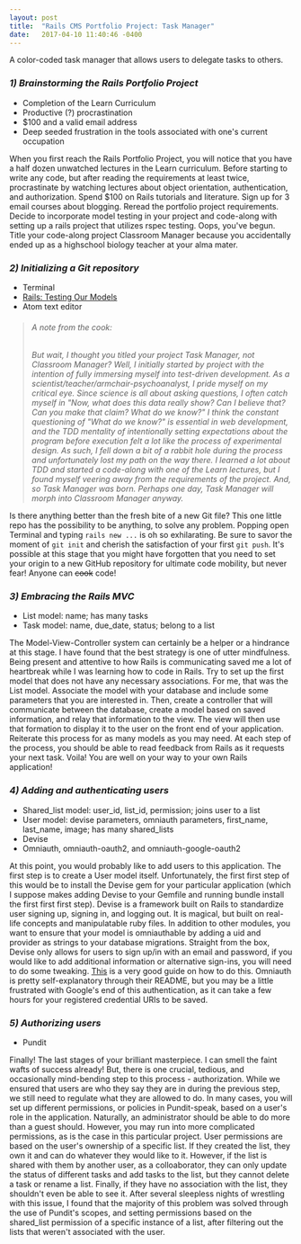 ```yaml
---
layout: post
title:  "Rails CMS Portfolio Project: Task Manager"
date:   2017-04-10 11:40:46 -0400
---
```



A color-coded task manager that allows users to delegate tasks to others.

### *1) Brainstorming the Rails Portfolio Project*

* Completion of the Learn Curriculum
* Productive (?) procrastination
* $100 and a valid email address
* Deep seeded frustration in the tools associated with one's current occupation

When you first reach the Rails Portfolio Project, you will notice that you have a half dozen unwatched lectures in the Learn curriculum. Before starting to write any code, but after reading the requirements at least twice, procrastinate by watching lectures about object orientation, authentication, and authorization. Spend $100 on Rails tutorials and literature. Sign up for 3 email courses about blogging. Reread the portfolio project requirements. Decide to incorporate model testing in your project and code-along with setting up a rails project that utilizes rspec testing. Oops, you've begun. Title your code-along project Classroom Manager because you accidentally ended up as a highschool biology teacher at your alma mater. 

### *2) Initializing a Git repository*

* Terminal
* [Rails: Testing Our Models](http://instruction.learn.co/video_lectures/101)
* Atom text editor

>###### A note from the cook:
>*But wait, I thought you titled your project Task Manager, not Classroom Manager? Well, I initially started by project with the intention of fully immersing myself into test-driven development. As a scientist/teacher/armchair-psychoanalyst, I pride myself on my critical eye. Since science is all about asking questions, I often catch myself in "Now, what does this data really show? Can I believe that? Can you make that claim? What do we know?" I think the constant questioning of "What do we know?" is essential in web development, and the TDD mentality of intentionally setting expectations about the program before execution felt a lot like the process of experimental design. As such, I fell down a bit of a rabbit hole during the process and unfortunately lost my path on the way there. I learned a lot about TDD and started a code-along with one of the Learn lectures, but I found myself veering away from the requirements of the project. And, so Task Manager was born. Perhaps one day, Task Manager will morph into Classroom Manager anyway.*

Is there anything better than the fresh bite of a new Git file? This one little repo has the possibility to be anything, to solve any problem. Popping open Terminal and typing `rails new ...` is oh so exhilarating. Be sure to savor the moment of `git init` and cherish the satisfaction of your first `git push`. It's possible at this stage that you might have forgotten that you need to set your origin to a new GitHub repository for ultimate code mobility, but never fear! Anyone can ~~cook~~ code!

### *3) Embracing the Rails MVC*

* List model: name; has many tasks
* Task model: name, due_date, status; belong to a list

The Model-View-Controller system can certainly be a helper or a hindrance at this stage. I have found that the best strategy is one of utter mindfulness. Being present and attentive to how Rails is communicating saved me a lot of heartbreak while I was learning how to code in Rails. Try to set up the first model that does not have any necessary associations. For me, that was the List model. Associate the model with your database and include some parameters that you are interested in. Then, create a controller that will communicate between the database, create a model based on saved information, and relay that information to the view. The view will then use that formation to display it to the user on the front end of your application. Reiterate this process for as many models as you may need. At each step of the process, you should be able to read feedback from Rails as it requests your next task. Voila! You are well on your way to your own Rails application!

### *4) Adding and authenticating users*

* Shared_list model: user_id, list_id, permission; joins user to a list
* User model: devise parameters, omniauth parameters, first_name, last_name, image; has many shared_lists
* Devise
* Omniauth, omniauth-oauth2, and omniauth-google-oauth2

At this point, you would probably like to add users to this application. The first step is to create a User model itself. Unfortunately, the first first step of this would be to install the Devise gem for your particular application (which I suppose makes adding Devise to your Gemfile and running bundle install the first first first step). Devise is a framework built on Rails to standardize user signing up, signing in, and logging out. It is magical, but built on real-life concepts and manipulatable ruby files. In addition to other modules, you want to ensure that your model is omniauthable by adding a uid and provider as strings to your database migrations. Straight from the box, Devise only allows for users to sign up/in with an email and password, if you would like to add additional information or alternative sign-ins, you will need to do some tweaking. [This](http://jacopretorius.net/2014/03/adding-custom-fields-to-your-devise-user-model-in-rails-4.html) is a very good guide on how to do this. Omniauth is pretty self-explanatory through their README, but you may be a little frustrated with Google's end of this authentication, as it can take a few hours for your registered credential URIs to be saved.

### *5) Authorizing users*

* Pundit

Finally! The last stages of your brilliant masterpiece. I can smell the faint wafts of success already! But, there is one crucial, tedious, and occasionally mind-bending step to this process - authorization. While we ensured that users are who they say they are in during the previous step, we still need to regulate what they are allowed to do. In many cases, you will set up different permissions, or policies in Pundit-speak, based on a user's role in the application. Naturally, an administrator should be able to do more than a guest should. However, you may run into more complicated permissions, as is the case in this particular project. User permissions are based on the user's ownership of a specific list. If they created the list, they own it and can do whatever they would like to it. However, if the list is shared with them by another user, as a colloaborator, they can only update the status of different tasks and add tasks to the list, but they cannot delete a task or rename a list. Finally, if they have no association with the list, they shouldn't even be able to see it. After several sleepless nights of wrestling with this issue, I found that the majority of this problem was solved through the use of Pundit's scopes, and setting permissions based on the shared_list permission of a specific instance of a list, after filtering out the lists that weren't associated with the user.


